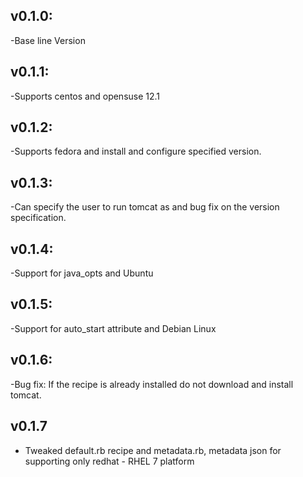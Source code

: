 ## v0.1.0:

-Base line Version

## v0.1.1:

-Supports centos and opensuse 12.1

## v0.1.2:

-Supports fedora and install and configure specified version.

## v0.1.3:

-Can specify the user to run tomcat as and bug fix on the version specification.

## v0.1.4:

-Support for java_opts and Ubuntu

## v0.1.5:

-Support for auto_start attribute and Debian Linux

## v0.1.6:

-Bug fix: If the recipe is already installed do not download and install tomcat.

## v0.1.7

- Tweaked default.rb recipe and metadata.rb, metadata json for supporting only redhat - RHEL 7 platform
